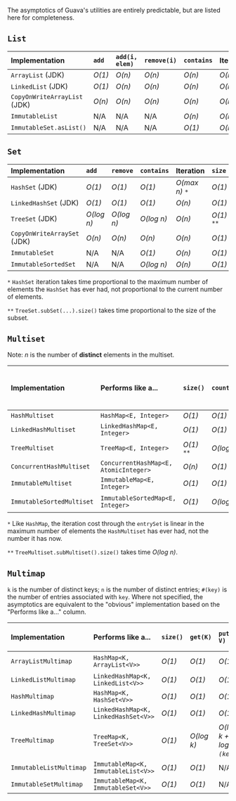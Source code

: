 The asymptotics of Guava's utilities are entirely predictable, but are listed here for completeness.

## `List` ##

| Implementation | `add` | `add(i, elem)` |  `remove(i)` | `contains` | Iteration | `size` |
|:---------------|:------|:---------------|:-------------|:-----------|:----------|:-------|
| `ArrayList` (JDK) | _O(1)_ | _O(n)_         | _O(n)_       | _O(n)_     | _O(n)_    | _O(1)_ |
| `LinkedList` (JDK) | _O(1)_ | _O(n)_         | _O(n)_       | _O(n)_     | _O(n)_    | _O(1)_ |
| `CopyOnWriteArrayList` (JDK) | _O(n)_ | _O(n)_         | _O(n)_       | _O(n)_     | _O(n)_    | _O(1)_ |
| `ImmutableList` | N/A   | N/A            | N/A          | _O(n)_     | _O(n)_    | _O(1)_ |
| `ImmutableSet.asList()` | N/A   | N/A            | N/A          | _O(1)_     | _O(n)_    | _O(1)_ |

## `Set` ##

| Implementation | `add` | `remove` | `contains` | Iteration | `size` |
|:---------------|:------|:---------|:-----------|:----------|:-------|
| `HashSet` (JDK) | _O(1)_ | _O(1)_   | _O(1)_     | _O(max n)_ `*` | _O(1)_ |
| `LinkedHashSet` (JDK) | _O(1)_ | _O(1)_   | _O(1)_     | _O(n)_    | _O(1)_ |
| `TreeSet` (JDK) | _O(log n)_ | _O(log n)_ | _O(log n)_ | _O(n)_    | _O(1)_ `**` |
| `CopyOnWriteArraySet` (JDK) | _O(n)_ | _O(n)_   | _O(n)_     | _O(n)_    | _O(1)_ |
| `ImmutableSet` | N/A   | N/A      | _O(1)_     | _O(n)_    | _O(1)_ |
| `ImmutableSortedSet` | N/A   | N/A      | _O(log n)_ | _O(n)_    | _O(1)_ |

`*` `HashSet` iteration takes time proportional to the maximum number of elements the `HashSet` has ever had, not proportional to the current number of elements.

`**` `TreeSet.subSet(...).size()` takes time proportional to the size of the subset.

## `Multiset` ##

Note: _n_ is the number of **distinct** elements in the multiset.

| Implementation | Performs like a... | `size()` | `count(E)` | `add(E, int)` | `remove(E, int)` | `setCount(E, int)` | Iterate through `entrySet()` or `elementSet()` |
|:---------------|:-------------------|:---------|:-----------|:--------------|:-----------------|:-------------------|:-----------------------------------------------|
| `HashMultiset` | `HashMap<E, Integer>` | _O(1)_   | _O(1)_     | _O(1)_        | _O(1)_           | _O(1)_             | _O(max n)_ `*`                                 |
| `LinkedHashMultiset` | `LinkedHashMap<E, Integer>` |  _O(1)_  | _O(1)_     | _O(1)_        | _O(1)_           | _O(1)_             | _O(n)_                                         |
| `TreeMultiset` | `TreeMap<E, Integer>` | _O(1)_ `**` | _O(log n)_ | _O(log n)_    | _O(log n)_       | _O(log n)_         | _O(n)_                                         |
| `ConcurrentHashMultiset` | `ConcurrentHashMap<E, AtomicInteger>` | _O(n)_   | _O(1)_     |  _O(1)_       | _O(1)_           |_O(1)_              | _O(n)_                                         |
| `ImmutableMultiset` | `ImmutableMap<E, Integer>` | _O(1)_   | _O(1)_     | _O(1)_        | _O(1)_           | _O(1)_             | _O(n)_                                         |
| `ImmutableSortedMultiset` | `ImmutableSortedMap<E, Integer>` | _O(1)_   | _O(log n)_ | _O(log n)_    | _O(log n)_       | _O(log n)_         | _O(n)_                                         |

`*` Like `HashMap`, the iteration cost through the `entrySet` is linear in the maximum number of elements the `HashMultiset` has ever had, not the number it has now.

`**` `TreeMultiset.subMultiset().size()` takes time _O(log n)_.

## `Multimap` ##

`k` is the number of distinct keys; `n` is the number of distinct entries; `#(key)` is the number of entries associated with `key`.  Where not specified, the asymptotics are equivalent to the "obvious" implementation based on the "Performs like a..." column.

| Implementation | Performs like a... | `size()` | `get(K)` | `put(K, V)` | `containsEntry(K, V)` | Iterate through `entries()` | Iterate through `asMap().entrySet()` |
|:---------------|:-------------------|:---------|:---------|:------------|:----------------------|:----------------------------|:-------------------------------------|
| `ArrayListMultimap` | `HashMap<K, ArrayList<V>>` | _O(1)_   | _O(1)_   | _O(1)_      | _O(`#(key)`)_         | _O(max k + n)_              | _O(max k)_                           |
| `LinkedListMultimap` | `LinkedHashMap<K, LinkedList<V>>` | _O(1)_   | _O(1)_   | _O(1)_      | _O(`#(key)`)_         | _O(n)_                      | _O(k)_                               |
| `HashMultimap` | `HashMap<K, HashSet<V>>` | _O(1)_   | _O(1)_   | _O(1)_      | _O(1)_                | _O(max n)_                  | _O(max k)_                           |
| `LinkedHashMultimap` | `LinkedHashMap<K, LinkedHashSet<V>>` | _O(1)_   |_O(1)_    |_O(1)_       | _O(1)_                | _O(n)_                      | _O(k)_                               |
| `TreeMultimap` | `TreeMap<K, TreeSet<V>>` | _O(1)_   | _O(log k)_ | _O(log k + log `#(key)`)_ | _O(log k + log `#(key)`)_ | _O(n)_                      | _O(k)_                               |
| `ImmutableListMultimap` | `ImmutableMap<K, ImmutableList<V>>` | _O(1)_   | _O(1)_   | N/A         | _O(#(key))_           | _O(n)_                      | _O(k)_                               |
| `ImmutableSetMultimap` | `ImmutableMap<K, ImmutableSet<V>>` | _O(1)_   | _O(1)_   | N/A         | _O(1)_                | _O(n)_                      | _O(k)_                               |